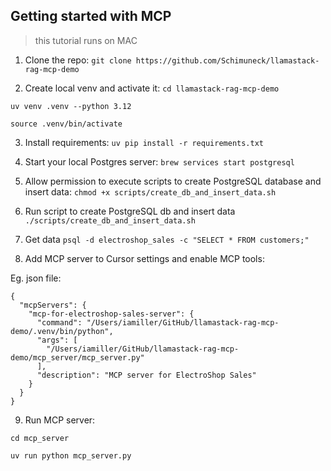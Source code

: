 ## Getting started with MCP

> this tutorial runs on MAC

1. Clone the repo:
```git clone https://github.com/Schimuneck/llamastack-rag-mcp-demo```

2. Create local venv and activate it:
```cd llamastack-rag-mcp-demo```

```uv venv .venv --python 3.12```

```source .venv/bin/activate```

3. Install requirements:
```uv pip install -r requirements.txt```

4. Start your local Postgres server:
```brew services start postgresql```

5. Allow permission to execute scripts to create PostgreSQL database and insert data:
```chmod +x scripts/create_db_and_insert_data.sh```

6. Run script to create PostgreSQL db and insert data
```./scripts/create_db_and_insert_data.sh```

7. Get data
```psql -d electroshop_sales -c "SELECT * FROM customers;"```

8. Add MCP server to Cursor settings and enable MCP tools:

Eg. json file:
```
{
  "mcpServers": {
    "mcp-for-electroshop-sales-server": {
      "command": "/Users/iamiller/GitHub/llamastack-rag-mcp-demo/.venv/bin/python",
      "args": [
        "/Users/iamiller/GitHub/llamastack-rag-mcp-demo/mcp_server/mcp_server.py"
      ],
      "description": "MCP server for ElectroShop Sales"
    }
  }
}
```

9. Run MCP server:

```cd mcp_server```

```uv run python mcp_server.py```
